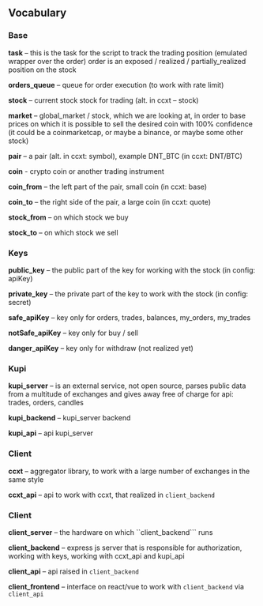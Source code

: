 ## Vocabulary

### Base

**task** – this is the task for the script to track the trading position (emulated wrapper over the order)
order is an exposed / realized / partially_realized position on the stock

**orders_queue** – queue for order execution (to work with rate limit)

**stock** – current stock stock for trading (alt. in ccxt – stock)

**market** – global_market / stock, which we are looking at, in order to base prices on which it is possible to sell the desired coin with 100% confidence (it could be a coinmarketcap, or maybe a binance, or maybe some other stock)

**pair** – a pair (alt. in ccxt: symbol), example DNT_BTC (in ccxt: DNT/BTC)

**coin** - crypto coin or another trading instrument

**coin_from** – the left part of the pair, small coin (in ccxt: base)

**coin_to** – the right side of the pair, a large coin (in ccxt: quote)

**stock_from** – on which stock we buy

**stock_to** – on which stock we sell

### Keys

**public_key** – the public part of the key for working with the stock (in config: apiKey)

**private_key** – the private part of the key to work with the stock (in config: secret)

**safe_apiKey** – key only for orders, trades, balances, my_orders, my_trades

**notSafe_apiKey** – key only for buy / sell

**danger_apiKey** – key only for withdraw (not realized yet)

### Kupi

**kupi_server** – is an external service, not open source, parses public data from a multitude of exchanges and gives away free of charge for api: trades, orders, candles

**kupi_backend** – kupi_server backend

**kupi_api** – api kupi_server

### Client

**ccxt** – aggregator library, to work with a large number of exchanges in the same style

**ccxt_api** – api to work with ccxt, that realized in ```client_backend```

### Client

**client_server** – the hardware on which ``client_backend``` runs

**client_backend** – express js server that is responsible for authorization, working with keys, working with ccxt_api and kupi_api

**client_api** – api raised in ```client_backend```

**client_frontend** – interface on react/vue to work with ```client_backend``` via ```client_api```
